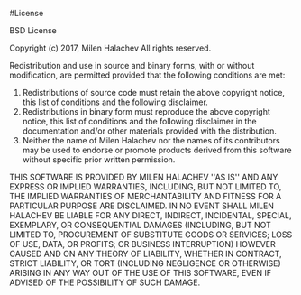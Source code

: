#License

BSD License

Copyright (c) 2017, Milen Halachev
All rights reserved.

Redistribution and use in source and binary forms, with or without
modification, are permitted provided that the following conditions are met:

1. Redistributions of source code must retain the above copyright
notice, this list of conditions and the following disclaimer.
2. Redistributions in binary form must reproduce the above copyright
notice, this list of conditions and the following disclaimer in the
documentation and/or other materials provided with the distribution.
3. Neither the name of Milen Halachev nor the
names of its contributors may be used to endorse or promote products
derived from this software without specific prior written permission.

THIS SOFTWARE IS PROVIDED BY MILEN HALACHEV ''AS IS'' AND ANY
EXPRESS OR IMPLIED WARRANTIES, INCLUDING, BUT NOT LIMITED TO, THE IMPLIED
WARRANTIES OF MERCHANTABILITY AND FITNESS FOR A PARTICULAR PURPOSE ARE
DISCLAIMED. IN NO EVENT SHALL MILEN HALACHEV BE LIABLE FOR ANY
DIRECT, INDIRECT, INCIDENTAL, SPECIAL, EXEMPLARY, OR CONSEQUENTIAL DAMAGES
(INCLUDING, BUT NOT LIMITED TO, PROCUREMENT OF SUBSTITUTE GOODS OR SERVICES;
LOSS OF USE, DATA, OR PROFITS; OR BUSINESS INTERRUPTION) HOWEVER CAUSED AND
ON ANY THEORY OF LIABILITY, WHETHER IN CONTRACT, STRICT LIABILITY, OR TORT
(INCLUDING NEGLIGENCE OR OTHERWISE) ARISING IN ANY WAY OUT OF THE USE OF THIS
SOFTWARE, EVEN IF ADVISED OF THE POSSIBILITY OF SUCH DAMAGE.
